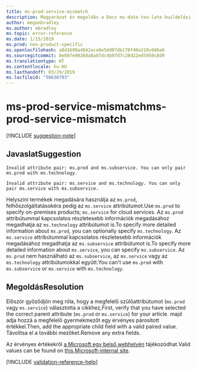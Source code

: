 ```yaml
---
title: ms-prod-service-mismatch
description: Magyarázat és megoldás a Docs ms-date-too-late buildelési problémájára
author: meganbradley
ms.author: mbradley
ms.topic: error-reference
ms.date: 1/15/2019
ms.prod: non-product-specific
ms.openlocfilehash: a8d1698a4842ace0e5dd07db170f40a310c666a6
ms.sourcegitcommit: 8e897e90268a8a87dc4b97d7c28d22ed5950c8d9
ms.translationtype: HT
ms.contentlocale: hu-HU
ms.lasthandoff: 03/29/2019
ms.locfileid: "58636793"
---
```

# <a name="ms-prod-service-mismatch"></a><span data-ttu-id="a8fe9-103">ms-prod-service-mismatch</span><span class="sxs-lookup"><span data-stu-id="a8fe9-103">ms-prod-service-mismatch</span></span>

[!INCLUDE [suggestion-note](includes/suggestion-note.md)]

## <a name="suggestion"></a><span data-ttu-id="a8fe9-104">Javaslat</span><span class="sxs-lookup"><span data-stu-id="a8fe9-104">Suggestion</span></span>

`Invalid attribute pair: ms.prod and ms.subservice. You can only pair ms.prod with ms.technology.`

`Invalid attribute pair: ms.service and ms.technology. You can only pair ms.service with ms.subservice.`

<span data-ttu-id="a8fe9-105">Helyszíni termékek megadására használja az `ms.prod`, felhőszolgáltatásokéra pedig az `ms.service` attribútumot.</span><span class="sxs-lookup"><span data-stu-id="a8fe9-105">Use `ms.prod` to specify on-premises products; `ms.service` for cloud services.</span></span> <span data-ttu-id="a8fe9-106">Az `ms.prod` attribútummal kapcsolatos részletesebb információk megadásához megadhatja az `ms.technology` attribútumot is.</span><span class="sxs-lookup"><span data-stu-id="a8fe9-106">To specify more detailed information about `ms.prod`, you can optionally specify `ms.technology`.</span></span> <span data-ttu-id="a8fe9-107">Az `ms.service` attribútummal kapcsolatos részletesebb információk megadásához megadhatja az `ms.subservice` attribútumot is.</span><span class="sxs-lookup"><span data-stu-id="a8fe9-107">To specify more detailed information about `ms.service`, you can specify `ms.subservice`.</span></span> <span data-ttu-id="a8fe9-108">Az `ms.prod` nem használható az `ms.subservice`, az `ms.service` vagy az `ms.technology` attribútumokkal együtt.</span><span class="sxs-lookup"><span data-stu-id="a8fe9-108">You can't use `ms.prod` with `ms.subservice` or `ms.service` with `ms.technology`.</span></span>

## <a name="resolution"></a><span data-ttu-id="a8fe9-109">Megoldás</span><span class="sxs-lookup"><span data-stu-id="a8fe9-109">Resolution</span></span>

<span data-ttu-id="a8fe9-110">Először győződjön meg róla, hogy a megfelelő szülőattribútumot (`ms.prod` vagy `ms.service`) választotta a cikkhez,</span><span class="sxs-lookup"><span data-stu-id="a8fe9-110">First, verify that you have selected the correct parent attribute (`ms.prod` or `ms.service`) for your article.</span></span> <span data-ttu-id="a8fe9-111">majd adja hozzá a megfelelő gyermekmezőt egy érvényes párosított értékkel.</span><span class="sxs-lookup"><span data-stu-id="a8fe9-111">Then, add the appropriate child field with a valid paired value.</span></span> <span data-ttu-id="a8fe9-112">Távolítsa el a további mezőket.</span><span class="sxs-lookup"><span data-stu-id="a8fe9-112">Remove any extra fields.</span></span>

<span data-ttu-id="a8fe9-113">Az érvényes értékekről [a Microsoft egy belső webhelyén](https://docsmetadatatool.azurewebsites.net/allowlists) tájékozódhat.</span><span class="sxs-lookup"><span data-stu-id="a8fe9-113">Valid values can be found on [this Microsoft-internal site](https://docsmetadatatool.azurewebsites.net/allowlists).</span></span>

<!--make sure to add this file to your includes folder and verify the path-->
[!INCLUDE [validation-reference-help](includes/validation-reference-help.md)]
